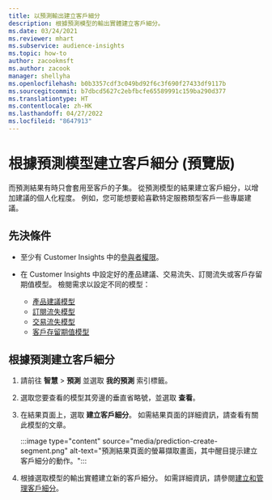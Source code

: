 ```yaml
---
title: 以預測輸出建立客戶細分
description: 根據預測模型的輸出實體建立客戶細分。
ms.date: 03/24/2021
ms.reviewer: mhart
ms.subservice: audience-insights
ms.topic: how-to
author: zacookmsft
ms.author: zacook
manager: shellyha
ms.openlocfilehash: b0b3357cdf3c049bd92f6c3f690f27433df9117b
ms.sourcegitcommit: b7dbcd5627c2ebfbcfe65589991c159ba290d377
ms.translationtype: HT
ms.contentlocale: zh-HK
ms.lasthandoff: 04/27/2022
ms.locfileid: "8647913"
---
```

# <a name="create-a-segment-based-on-a-prediction-model-preview"></a>根據預測模型建立客戶細分 (預覽版)

而預測結果有時只會套用至客戶的子集。 從預測模型的結果建立客戶細分，以增加建議的個人化程度。 例如，您可能想要給喜歡特定服務類型客戶一些專屬建議。 

## <a name="prerequisites"></a>先決條件

- 至少有 Customer Insights 中的[參與者權限](permissions.md)。

- 在 Customer Insights 中設定好的產品建議、交易流失、訂閱流失或客戶存留期值模型。 檢閱需求以設定不同的模型：

  - [產品建議模型](predict-product-recommendation.md)
  - [訂閱流失模型](predict-subscription-churn.md)
  - [交易流失模型](predict-transactional-churn.md)
  - [客戶存留期值模型](predict-customer-lifetime-value.md)

## <a name="create-a-customer-segment-based-on-predictions"></a>根據預測建立客戶細分

1. 請前往 **智慧** > **預測** 並選取 **我的預測** 索引標籤。

1. 選取您要查看的模型其旁邊的垂直省略號，並選取 **查看**。

1. 在結果頁面上，選取 **建立客戶細分**。 如需結果頁面的詳細資訊，請查看有關此模型的文章。

   :::image type="content" source="media/prediction-create-segment.png" alt-text="預測結果頁面的螢幕擷取畫面，其中醒目提示建立客戶細分的動作。":::

1. 根據選取模型的輸出實體建立新的客戶細分。 如需詳細資訊，請參閱[建立和管理客戶細分](segments.md)。